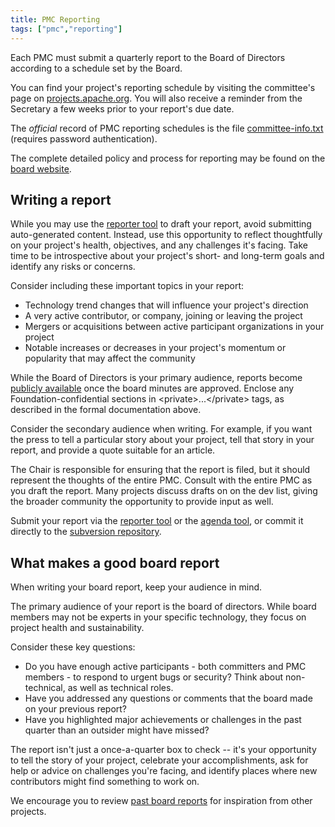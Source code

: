 ```yaml
---
title: PMC Reporting
tags: ["pmc","reporting"]
---
```


Each PMC must submit a quarterly report to the Board of Directors
according to a schedule set by the Board.

You can find your project's reporting schedule by visiting the
committee's page on
[projects.apache.org](https://projects.apache.org/committees.html). You
will also receive a reminder from the Secretary a few weeks prior to
your report's due date.

The *official* record of PMC reporting schedules is the file
[committee-info.txt](https://svn.apache.org/repos/private/committers/board/committee-info.txt)
(requires password authentication).

The complete detailed policy and process for reporting may be found on
the [board website](https://www.apache.org/foundation/board/reporting).

## Writing a report

While you may use the [reporter tool](https://reporter.apache.org)
to draft your report, avoid submitting auto-generated content. Instead,
use this opportunity to reflect thoughtfully on your project's health,
objectives, and any challenges it's facing. Take time to be introspective
about your project's short- and long-term goals and identify any risks or concerns.

Consider including these important topics in your report:

* Technology trend changes that will influence your project's direction
* A very active contributor, or company, joining or leaving the project
* Mergers or acquisitions between active participant organizations in
  your project
* Notable increases or decreases in your project's momentum or popularity
  that may affect the community

While the Board of Directors is your primary audience,
reports become [publicly available](https://whimsy.apache.org/board/minutes/)
once the board minutes are approved. Enclose any
Foundation-confidential sections in &lt;private&gt;...&lt;/private&gt;
tags, as described in the formal documentation above.

Consider the secondary audience when writing. For example, if you want
the press to tell a particular story about your project, tell that story
in your report, and provide a quote suitable for an article.

The Chair is responsible for ensuring that the report is filed, but it
should represent the thoughts of the entire PMC. Consult with the entire PMC as
you draft the report. Many projects discuss drafts on on the dev list,
giving the broader community the opportunity to provide input as well.

Submit your report via the [reporter tool](https://reporter.apache.org) or
the [agenda tool](https://whimsy.apache.org/board/agenda), or commit it
directly to the [subversion
repository](https://svn.apache.org/repos/private/foundation/board).

## What makes a good board report

When writing your board report, keep your audience in mind.

The primary audience of your report is the board of directors. While
board members may not be experts in your specific technology, they focus
on project health and sustainability.

Consider these key questions:

* Do you have enough active participants - both committers and PMC members -
  to respond to urgent bugs or security? Think about non-technical, as
  well as technical roles.
* Have you addressed any questions or comments that the board made on
  your previous report?
* Have you highlighted major achievements or challenges in the past
  quarter than an outsider might have missed?

The report isn't just a once-a-quarter box to check -- it's your
opportunity to tell the story of your project,
celebrate your accomplishments, ask for help or advice on challenges
you're facing, and identify places where new contributors might find
something to work on.

We encourage you to review [past board
reports](https://apache.org/foundation/board/calendar.html) for inspiration from
other projects.

<!-- TODO
* Add links to recommended/good reports to emulate.
-->

